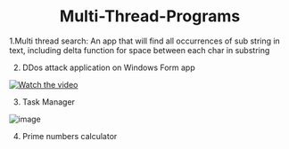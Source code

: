 <h1 align='center'>
 Multi-Thread-Programs
</h1>





  
1.Multi thread search:
 An app that will find all occurrences of sub string in text, including delta function for space between each char in substring



  2. DDos attack application on Windows Form app

 [![Watch the video](https://img.youtube.com/vi/T-CIjt1aUPM/maxresdefault.jpg)](https://youtu.be/T-CIjt1aUPM)
 



  3. Task Manager

 
![image](https://user-images.githubusercontent.com/63515984/173310415-158b9166-072c-405a-979a-b5a44420f058.png)
 



  4. Prime numbers calculator
 








